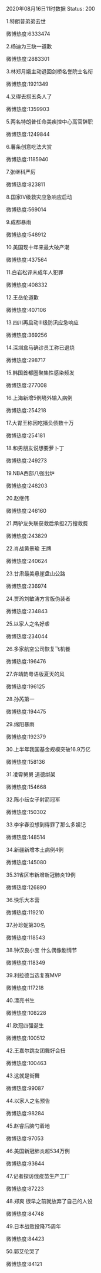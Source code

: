 2020年08月16日11时数据
Status: 200

1.特朗普弟弟去世

微博热度:6333474

2.杨迪为三缺一道歉

微博热度:2883301

3.林郑月娥主动退回剑桥名誉院士名衔

微博热度:1921349

4.又得去捞五条人了

微博热度:1359903

5.两名特朗普任命美疾控中心高官辞职

微博热度:1249844

6.薯条创意吃法大赏

微博热度:1185940

7.张继科严厉

微博热度:823811

8.国家Ⅳ级救灾应急响应启动

微博热度:569014

9.成都暴雨

微博热度:548912

10.美国现十年来最大破产潮

微博热度:437564

11.白岩松评未成年人犯罪

微博热度:408332

12.王岳伦道歉

微博热度:407106

13.四川再启动III级防汛应急响应

微博热度:369256

14.深圳盒马确诊员工称已退烧

微博热度:298717

15.韩国首都圈聚集性感染频发

微博热度:277008

16.上海新增5例境外输入病例

微博热度:254218

17.大胃王称因吃播负债数十万

微博热度:254181

18.和男朋友说想要萝卜丁

微博热度:249273

19.NBA西部八强出炉

微博热度:248203

20.赵继伟

微博热度:246160

21.两驴友失联获救后承担2万搜救费

微博热度:243829

22.肖战黄景瑜 王牌

微博热度:240624

23.甘肃最美悬崖盘山公路

微博热度:236974

24.贾玲刘敏涛方言版伪装者

微博热度:234843

25.以家人之名好虐

微博热度:234044

26.多家航空公司恢复飞机餐

微博热度:196476

27.许靖韵粤语版夏天的风

微博热度:196125

28.孙芮第一

微博热度:194475

29.绵阳暴雨

微博热度:192379

30.上半年我国基金规模突破16.9万亿

微博热度:158136

31.凌霄舅舅 道德绑架

微博热度:154668

32.陈小纭女子射箭冠军

微博热度:150302

33.李宇春没想到得罪了那么多娱记

微博热度:148514

34.新疆新增本土病例4例

微博热度:145080

35.31省区市新增新冠肺炎19例

微博热度:126890

36.快乐大本营

微博热度:119210

37.孙珍妮第30名

微博热度:118543

38.钟汉良小宝 什么偶像剧情节

微博热度:118349

39.利拉德当选复赛MVP

微博热度:117218

40.漂亮书生

微博热度:108228

41.欧冠四强诞生

微博热度:100512

42.王嘉尔跳女团舞好会扭

微博热度:100463

43.这就是街舞

微博热度:99087

44.以家人之名预告

微博热度:98284

45.赵睿后脑勺着地

微博热度:97053

46.美国新冠肺炎超534万例

微博热度:93644

47.记者探访俄疫苗生产工厂

微博热度:87223

48.郑爽 很早之前就放弃了自己的人设

微博热度:84748

49.日本战败投降75周年

微博热度:84423

50.郭艾伦哭了

微博热度:84121

